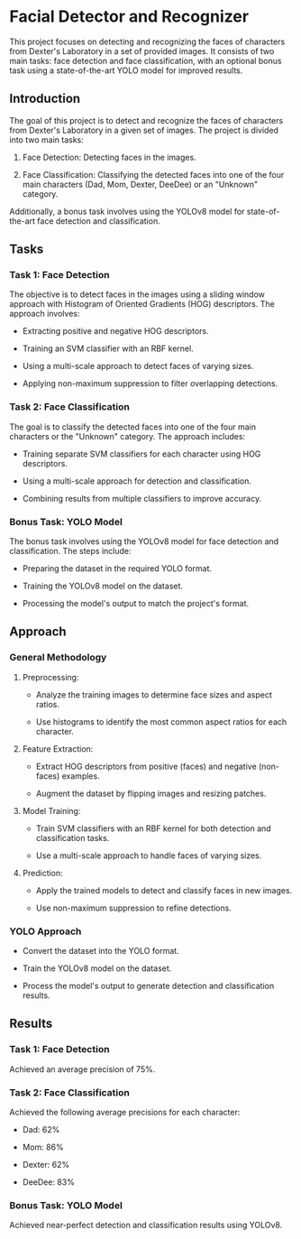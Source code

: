 # Facial Detector and Recognizer

This project focuses on detecting and recognizing the faces of characters from Dexter's Laboratory in a set of provided images. It consists of two main tasks: face detection and face classification, with an optional bonus task using a state-of-the-art YOLO model for improved results.

## Introduction
The goal of this project is to detect and recognize the faces of characters from Dexter's Laboratory in a given set of images. The project is divided into two main tasks:

1. Face Detection: Detecting faces in the images.

2. Face Classification: Classifying the detected faces into one of the four main characters (Dad, Mom, Dexter, DeeDee) or an "Unknown" category.

Additionally, a bonus task involves using the YOLOv8 model for state-of-the-art face detection and classification.

## Tasks

### Task 1: Face Detection
The objective is to detect faces in the images using a sliding window approach with Histogram of Oriented Gradients (HOG) descriptors. The approach involves:

- Extracting positive and negative HOG descriptors.

- Training an SVM classifier with an RBF kernel.

- Using a multi-scale approach to detect faces of varying sizes.

- Applying non-maximum suppression to filter overlapping detections.

### Task 2: Face Classification
The goal is to classify the detected faces into one of the four main characters or the "Unknown" category. The approach includes:

- Training separate SVM classifiers for each character using HOG descriptors.

- Using a multi-scale approach for detection and classification.

- Combining results from multiple classifiers to improve accuracy.

### Bonus Task: YOLO Model
The bonus task involves using the YOLOv8 model for face detection and classification. The steps include:

- Preparing the dataset in the required YOLO format.

- Training the YOLOv8 model on the dataset.

- Processing the model's output to match the project's format.

## Approach

### General Methodology

1. Preprocessing:

   - Analyze the training images to determine face sizes and aspect ratios.

   - Use histograms to identify the most common aspect ratios for each character.

2. Feature Extraction:

   - Extract HOG descriptors from positive (faces) and negative (non-faces) examples.

   - Augment the dataset by flipping images and resizing patches.

3. Model Training:

   - Train SVM classifiers with an RBF kernel for both detection and classification tasks.

   - Use a multi-scale approach to handle faces of varying sizes.

4. Prediction:

   - Apply the trained models to detect and classify faces in new images.

   - Use non-maximum suppression to refine detections.

### YOLO Approach
- Convert the dataset into the YOLO format.

- Train the YOLOv8 model on the dataset.

- Process the model's output to generate detection and classification results.

## Results

### Task 1: Face Detection

Achieved an average precision of 75%.

### Task 2: Face Classification
Achieved the following average precisions for each character:

- Dad: 62%

- Mom: 86%

- Dexter: 62%

- DeeDee: 83%

### Bonus Task: YOLO Model
Achieved near-perfect detection and classification results using YOLOv8.
